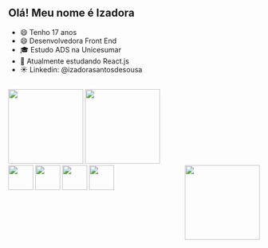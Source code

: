 ## Olá! Meu nome é Izadora

- 😄 Tenho 17 anos
- 😄 Desenvolvedora Front End
- 🎓 Estudo ADS na Unicesumar
- 🌱 Atualmente estudando React.js
- ☀️ Linkedin: @izadorasantosdesousa
<br/>
<div>
    <img height="150em" src="https://github-readme-stats-ten-gilt.vercel.app/api?username=izadorasantos922&show_icons=true&theme=dracula&count_private=true">
    <img height="150em" src="https://github-readme-stats-ten-gilt.vercel.app/api/top-langs/?username=izadorasantos922&layout=compact&theme=dracula">
</div>
<div>
    <img height='50em' src="https://cdn.worldvectorlogo.com/logos/html-1.svg">
    <img height='50em' src='https://cdn.worldvectorlogo.com/logos/css-3.svg'>
    <img height='50em' src="https://cdn.worldvectorlogo.com/logos/logo-javascript.svg">
    <img height='50em' src="https://cdn.worldvectorlogo.com/logos/react-2.svg">
    <img src="[https://i.im.ge/2023/05/02/UM0HNT.download20230502101125.png](https://i.im.ge/2023/05/02/UM0HNT.download20230502101125.png)"  align="right" height="150em" style="margin-left: 50px;">
  </div>
  
  
